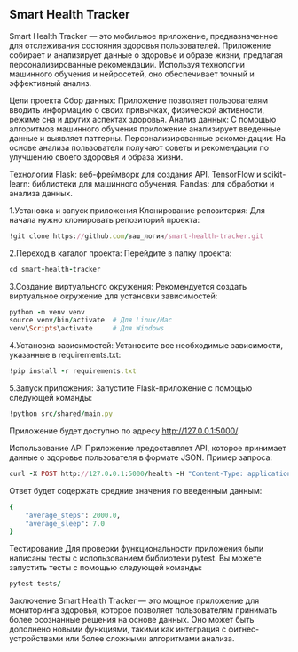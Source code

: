 ## Smart Health Tracker

Smart Health Tracker — это мобильное приложение, предназначенное для отслеживания состояния здоровья пользователей. Приложение собирает и анализирует данные о здоровье и образе жизни, предлагая персонализированные рекомендации. Используя технологии машинного обучения и нейросетей, оно обеспечивает точный и эффективный анализ.

Цели проекта
Сбор данных: Приложение позволяет пользователям вводить информацию о своих привычках, физической активности, режиме сна и других аспектах здоровья.
Анализ данных: С помощью алгоритмов машинного обучения приложение анализирует введенные данные и выявляет паттерны.
Персонализированные рекомендации: На основе анализа пользователи получают советы и рекомендации по улучшению своего здоровья и образа жизни.

Технологии
Flask: веб-фреймворк для создания API.
TensorFlow и scikit-learn: библиотеки для машинного обучения.
Pandas: для обработки и анализа данных.

1.Установка и запуск приложения
Клонирование репозитория: Для начала нужно клонировать репозиторий проекта:
```Ruby
!git clone https://github.com/ваш_логин/smart-health-tracker.git
```
2.Переход в каталог проекта: Перейдите в папку проекта:
```Ruby
cd smart-health-tracker
```
3.Создание виртуального окружения: Рекомендуется создать виртуальное окружение для установки зависимостей:
```Ruby
python -m venv venv
source venv/bin/activate  # Для Linux/Mac
venv\Scripts\activate     # Для Windows
```
4.Установка зависимостей: Установите все необходимые зависимости, указанные в requirements.txt:
```Ruby
!pip install -r requirements.txt
```
5.Запуск приложения: Запустите Flask-приложение с помощью следующей команды:
```Ruby
!python src/shared/main.py
```
Приложение будет доступно по адресу http://127.0.0.1:5000/.

Использование API
Приложение предоставляет API, которое принимает данные о здоровье пользователя в формате JSON. Пример запроса:
```Ruby
curl -X POST http://127.0.0.1:5000/health -H "Content-Type: application/json" -d '{"steps": [1000, 2000, 3000], "sleep": [6, 7, 8]}'
```
Ответ будет содержать средние значения по введенным данным:
```Ruby
{
    "average_steps": 2000.0,
    "average_sleep": 7.0
}
```

Тестирование
Для проверки функциональности приложения были написаны тесты с использованием библиотеки pytest. Вы можете запустить тесты с помощью следующей команды:
```Ruby
pytest tests/
```

Заключение
Smart Health Tracker — это мощное приложение для мониторинга здоровья, которое позволяет пользователям принимать более осознанные решения на основе данных. Оно может быть дополнено новыми функциями, такими как интеграция с фитнес-устройствами или более сложными алгоритмами анализа.

